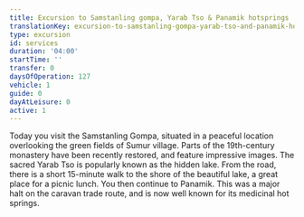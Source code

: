 ```yaml
---
title: Excursion to Samstanling gompa, Yarab Tso & Panamik hotsprings
translationKey: excursion-to-samstanling-gompa-yarab-tso-and-panamik-hotsprings
type: excursion
id: services
duration: '04:00'
startTime: ''
transfer: 0
daysOfOperation: 127
vehicle: 1
guide: 0
dayAtLeisure: 0
active: 1
---
```

Today you visit the Samstanling Gompa, situated in a peaceful location overlooking the green fields of Sumur village. Parts of the 19th-century monastery have been recently restored, and feature impressive images. The sacred Yarab Tso is popularly known as the hidden lake. From the road, there is a short 15-minute walk to the shore of the beautiful lake, a great place for a picnic lunch. You then continue to Panamik. This was a major halt on the caravan trade route, and is now well known for its medicinal hot springs.